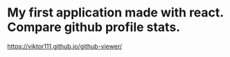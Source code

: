 # My first application made with react. Compare github profile stats.
https://viktor111.github.io/github-viewer/
